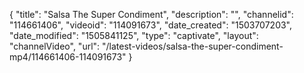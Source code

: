 {
    "title": "Salsa The Super Condiment",
    "description": "",
    "channelid": "114661406",
    "videoid": "114091673",
    "date_created": "1503707203",
    "date_modified": "1505841125",
    "type": "captivate",
    "layout": "channelVideo",
    "url": "\/latest-videos\/salsa-the-super-condiment-mp4\/114661406-114091673"
}
